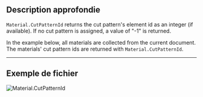 ## Description approfondie
`Material.CutPatternId` returns the cut pattern's element id as an integer (if available). If no cut pattern is assigned, a value of "-1" is returned.

In the example below, all materials are collected from the current document. The materials' cut pattern ids are returned with `Material.CutPatternId`.

___
## Exemple de fichier

![Material.CutPatternId](./Revit.Elements.Material.CutPatternId_img.jpg)
